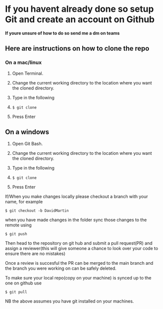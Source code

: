 # If you havent already done so setup Git and create an account on Github

**If youre unsure of how to do so send me a dm on teams**



##  **Here are instructions on how to clone the repo**

### **On a mac/linux**

1.  Open Terminal.

2.  Change the current working directory to the location where you want the cloned directory.

3.  Type in the following

4.  ``` $ git clone ```

5.  Press Enter


## **On a windows**

1.  Open Git Bash.

2.  Change the current working directory to the location where you want the cloned directory.

3.  Type in the following

4.  ```$ git clone ```

5.  Press Enter


If/When you make changes locally please checkout a branch with your name, for example

```$ git checkout -b DavidMartin ```

when you have made changes in the folder sync those changes to the remote using 

```$ git push```

Then head to the repository on git hub and submit a pull request(PR) and assign a reviewer(this will give someone a chance to look over your code to ensure there are no mistakes)

Once a review is succesful the PR can be merged to the main branch and the branch you were working on can be safely deleted.

To make sure your local repo(copy on your machine) is synced up to the one on github use

```$ git pull```

NB the above assumes you have git installed on your machines.
 
 
